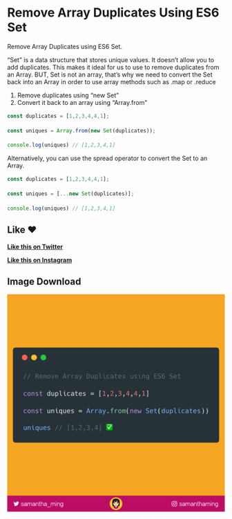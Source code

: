 # Remove Array Duplicates Using ES6 Set

Remove Array Duplicates using ES6 Set.

“Set” is a data structure that stores unique values. It doesn’t allow you to add duplicates. This makes it ideal for us to use to remove duplicates from an Array. BUT, Set is not an array, that’s why we need to convert the Set back into an Array in order to use array methods such as .map or .reduce

1. Remove duplicates using “new Set”
2. Convert it back to an array using “Array.from”


```javascript
const duplicates = [1,2,3,4,4,1];

const uniques = Array.from(new Set(duplicates));

console.log(uniques) // [1,2,3,4,1]
```

Alternatively, you can use the spread operator to convert the Set to an Array.

```javascript
const duplicates = [1,2,3,4,4,1];

const uniques = [...new Set(duplicates)];

console.log(uniques) // [1,2,3,4,1]
```

## Like ❤️

**[Like this on Twitter](https://twitter.com/samantha_ming/status/982699751022800897)**

**[Like this on Instagram](https://www.instagram.com/p/BhR-XLWA8eF/?taken-by=samanthaming)**


## Image Download

![Download](10-remove-array-duplicates-using-set.png)
